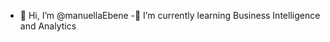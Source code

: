 - 👋 Hi, I’m @manuellaEbene
-🌱 I’m currently learning Business Intelligence and Analytics 

<!---
manuellaEbene/manuellaEbene is a ✨ special ✨ repository because its `README.md` (this file) appears on your GitHub profile.
You can click the Preview link to take a look at your changes.
--->
